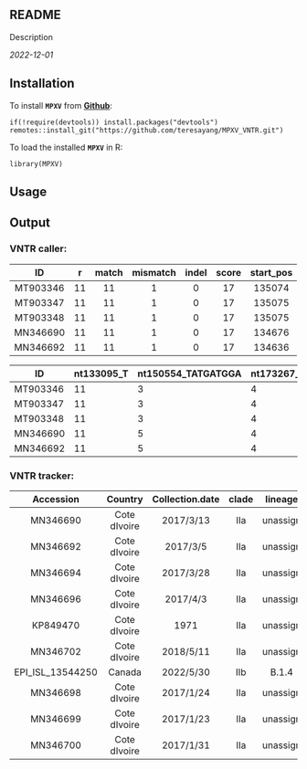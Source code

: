 ## README
Description

*2022-12-01*

## Installation

To install **`MPXV`** from [**Github**](https://github.com/teresayang/MPXV_VNTR.git):

```{r Installation from GitHub, eval = FALSE}
if(!require(devtools)) install.packages("devtools")
remotes::install_git("https://github.com/teresayang/MPXV_VNTR.git")
```

To load the installed **`MPXV`** in R:

```{r Load MPXV, eval = FALSE}
library(MPXV)
```

## Usage



## Output

### VNTR caller: ###

| ID       | r  | match | mismatch | indel | score | start_pos  |
|:--------:|:---:|:-----:|:--------:|:-----:|:-----:|:----------:|
| MT903346 | 11 | 11    | 1        | 0     | 17    | 135074     |
| MT903347 | 11 | 11    | 1        | 0     | 17    | 135075     |
| MT903348 | 11 | 11    | 1        | 0     | 17    | 135075     |
| MN346690 | 11 | 11    | 1        | 0     | 17    | 134676     |
| MN346692 | 11 | 11    | 1        | 0     | 17    | 134636     |

| ID       | nt133095_T | nt150554_TATGATGGA | nt173267_AT | nt179074_ATATACATT  |
|----------|------------|--------------------|-------------|---------------------|
| MT903346 | 11         | 3                  | 4           | 26                  |
| MT903347 | 11         | 3                  | 4           | 26                  |
| MT903348 | 11         | 3                  | 4           | 26                  |
| MN346690 | 11         | 5                  | 4           | 14                  |
| MN346692 | 11         | 5                  | 4           | 15                  |


### VNTR tracker: ###

| Accession        | Country      | Collection.date | clade | lineage  | Distance_PIC | Distance_L  | Distance_entropy  |
|:----------------:|:------------:|:---------------:|:-----:|:--------:|:------------:|:-----------:|:-----------------:|
| MN346690         | Cote dIvoire | 2017/3/13       | IIa   | unassign | 0            | 0           | 0                 |
| MN346692         | Cote dIvoire | 2017/3/5        | IIa   | unassign | 0.004872201  | 0.007389163 | 0.004750482       |
| MN346694         | Cote dIvoire | 2017/3/28       | IIa   | unassign | 0.004872201  | 0.007389163 | 0.004750482       |
| MN346696         | Cote dIvoire | 2017/4/3        | IIa   | unassign | 0.019488804  | 0.02955665  | 0.019001927       |
| KP849470         | Cote dIvoire | 1971            | IIa   | unassign | 0.030844508  | 0.073219884 | 0.030573661       |
| MN346702         | Cote dIvoire | 2018/5/11       | IIa   | unassign | 0.048722011  | 0.073891626 | 0.047504818       |
| EPI_ISL_13544250 | Canada       | 2022/5/30       | IIb   | B.1.4    | 0.048765167  | 0.07320153  | 0.049289862       |
| MN346698         | Cote dIvoire | 2017/1/24       | IIa   | unassign | 0.060627581  | 0.100761308 | 0.059279532       |
| MN346699         | Cote dIvoire | 2017/1/23       | IIa   | unassign | 0.060627581  | 0.100761308 | 0.059279532       |
| MN346700         | Cote dIvoire | 2017/1/31       | IIa   | unassign | 0.060627581  | 0.100761308 | 0.059279532       |
